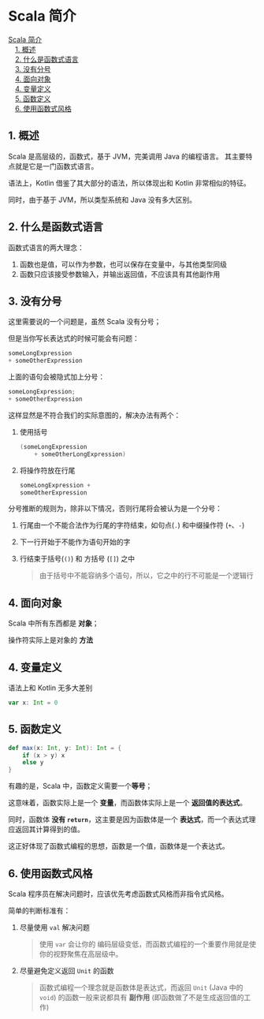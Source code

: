# Scala 简介

<!-- MDTOC maxdepth:6 firsth1:1 numbering:0 flatten:0 bullets:0 updateOnSave:1 -->

[Scala 简介](#scala-简介)   
&emsp;[1. 概述](#1-概述)   
&emsp;[2. 什么是函数式语言](#2-什么是函数式语言)   
&emsp;[3. 没有分号](#3-没有分号)   
&emsp;[4. 面向对象](#4-面向对象)   
&emsp;[4. 变量定义](#4-变量定义)   
&emsp;[5. 函数定义](#5-函数定义)   
&emsp;[6. 使用函数式风格](#6-使用函数式风格)   

<!-- /MDTOC -->

## 1. 概述

Scala 是高层级的，函数式，基于 JVM，完美调用 Java 的编程语言。
其主要特点就是它是一门函数式语言。

语法上，Kotlin 借鉴了其大部分的语法，所以体现出和 Kotlin 非常相似的特征。

同时，由于基于 JVM，所以类型系统和 Java 没有多大区别。

## 2. 什么是函数式语言

函数式语言的两大理念：

1. 函数也是值，可以作为参数，也可以保存在变量中，与其他类型同级
2. 函数只应该接受参数输入，并输出返回值，不应该具有其他副作用

## 3. 没有分号

这里需要说的一个问题是，虽然 Scala 没有分号；

但是当你写长表达式的时候可能会有问题：

```scala
someLongExpression
+ someOtherExpression
```

上面的语句会被隐式加上分号：

```scala
someLongExpression;
+ someOtherExpression
```

这样显然是不符合我们的实际意图的，解决办法有两个：

1. 使用括号

    ```scala
    (someLongExpression
        + someOtherLongExpression)
    ```

2. 将操作符放在行尾

    ```scala
    someLongExpression +
    someOtherExpression
    ```

分号推断的规则为，除非以下情况，否则行尾将会被认为是一个分号：

1. 行尾由一个不能合法作为行尾的字符结束，如句点(`.`) 和中缀操作符 (`+`、`-`)
2. 下一行开始于不能作为语句开始的字
3. 行结束于括号(`()`) 和 方括号 (`[]`) 之中

    > 由于括号中不能容纳多个语句，所以，它之中的行不可能是一个逻辑行

## 4. 面向对象

Scala 中所有东西都是 **对象**；

操作符实际上是对象的 **方法**

## 4. 变量定义

语法上和 Kotlin 无多大差别

```scala
var x: Int = 0
```

## 5. 函数定义

```scala
def max(x: Int, y: Int): Int = {
    if (x > y) x
    else y
}
```

有趣的是，Scala 中，函数定义需要一个**等号**；

这意味着，函数实际上是一个 **变量**，而函数体实际上是一个 **返回值的表达式**。

同时，函数体 **没有 `return`**，这主要是因为函数体是一个 **表达式**，而一个表达式理应返回其计算得到的值。

这正好体现了函数式编程的思想，函数是一个值，函数体是一个表达式。

## 6. 使用函数式风格

Scala 程序员在解决问题时，应该优先考虑函数式风格而非指令式风格。

简单的判断标准有：

1. 尽量使用 `val` 解决问题

    > 使用 `var` 会让你的 编码层级变低，而函数式编程的一个重要作用就是使你的视野聚焦在高层级中。
2. 尽量避免定义返回 `Unit` 的函数

    > 函数式编程一个理念就是函数体是表达式，而返回 `Unit` (Java 中的 `void`) 的函数一般来说都具有 **副作用** (即函数做了不是生成返回值的工作)
